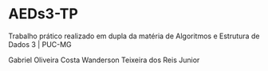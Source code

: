 # AEDs3-TP
Trabalho prático realizado em dupla da matéria de Algoritmos e Estrutura de Dados 3 | PUC-MG

Gabriel Oliveira Costa
Wanderson Teixeira dos Reis Junior
